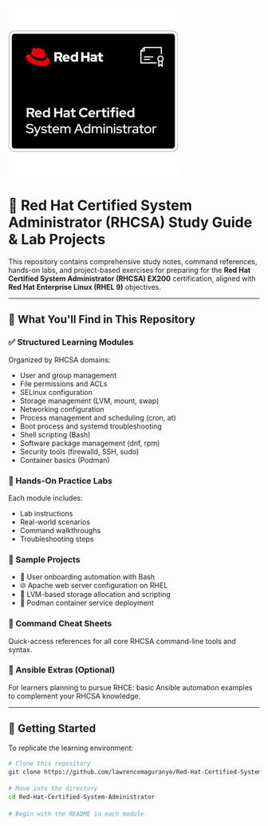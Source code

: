 ![RHCSA Logo](https://github.com/lawrencemaguranye/Red-Hat-Certified-System-Administrator/blob/main/RHCSA.png)  
# 📘 Red Hat Certified System Administrator (RHCSA) Study Guide & Lab Projects

This repository contains comprehensive study notes, command references, hands-on labs, and project-based exercises for preparing for the **Red Hat Certified System Administrator (RHCSA) EX200** certification, aligned with **Red Hat Enterprise Linux (RHEL 9)** objectives.

---

## 📌 What You'll Find in This Repository

### ✅ Structured Learning Modules
Organized by RHCSA domains:
- User and group management
- File permissions and ACLs
- SELinux configuration
- Storage management (LVM, mount, swap)
- Networking configuration
- Process management and scheduling (cron, at)
- Boot process and systemd troubleshooting
- Shell scripting (Bash)
- Software package management (dnf, rpm)
- Security tools (firewalld, SSH, sudo)
- Container basics (Podman)

### 🧪 Hands-On Practice Labs
Each module includes:
- Lab instructions
- Real-world scenarios
- Command walkthroughs
- Troubleshooting steps

### 📂 Sample Projects
- 👤 User onboarding automation with Bash
- 🌐 Apache web server configuration on RHEL
- 💾 LVM-based storage allocation and scripting
- 🧱 Podman container service deployment

### 🧠 Command Cheat Sheets
Quick-access references for all core RHCSA command-line tools and syntax.

### 🔧 Ansible Extras (Optional)
For learners planning to pursue RHCE: basic Ansible automation examples to complement your RHCSA knowledge.

---

## 🚀 Getting Started

To replicate the learning environment:

```bash
# Clone this repository
git clone https://github.com/lawrencemaguranye/Red-Hat-Certified-System-Administrator.git

# Move into the directory
cd Red-Hat-Certified-System-Administrator

# Begin with the README in each module
